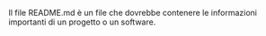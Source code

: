 Il file README.md è un file che dovrebbe contenere le informazioni importanti di un progetto o un software. 
